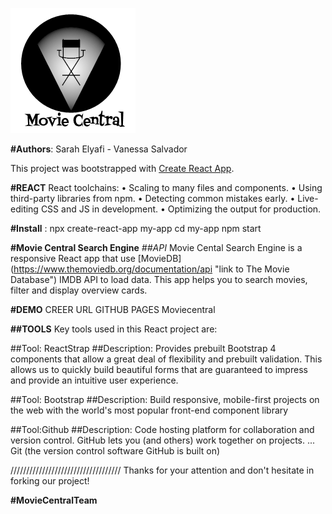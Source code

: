 ![picture](src/Logo.png)


**#Authors**:
Sarah Elyafi - Vanessa Salvador

This project was bootstrapped with [Create React App](https://github.com/facebook/create-react-app).

**#REACT**
React toolchains:
    • Scaling to many files and components.
    • Using third-party libraries from npm.
    • Detecting common mistakes early.
    • Live-editing CSS and JS in development.
    • Optimizing the output for production.

**#Install** :
npx create-react-app my-app
cd my-app
npm start


**#Movie Central Search Engine**
*##API*
Movie Cental Search Engine is a responsive React app that use 
[MovieDB] (https://www.themoviedb.org/documentation/api "link to The Movie Database") IMDB API to load data. This app helps you to search movies, filter and display overview cards.

**#DEMO**
CREER URL GITHUB PAGES Moviecentral

**##TOOLS**
Key tools used in this React project are:

##Tool: ReactStrap 
##Description: Provides prebuilt Bootstrap 4 components that allow a great deal of flexibility and prebuilt validation. This allows us to quickly build beautiful forms that are guaranteed to impress and provide an intuitive user experience. 

##Tool: Bootstrap 
##Description: Build responsive, mobile-first projects on the web with the world's most popular front-end component library

##Tool:Github 
##Description: Code hosting platform for collaboration and version control. GitHub lets you (and others) work together on projects. ... Git (the version control software GitHub is built on)

/////////////////////////////////// Thanks for your attention and don't hesitate in forking our project!

**#MovieCentralTeam**

